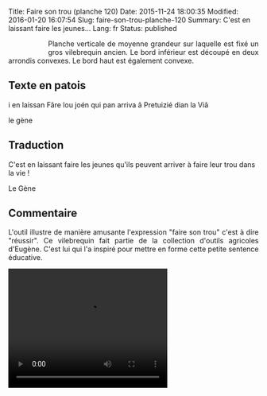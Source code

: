 Title: Faire son trou (planche 120)
Date: 2015-11-24 18:00:35
Modified: 2016-01-20 16:07:54
Slug: faire-son-trou-planche-120
Summary: C'est en laissant faire les jeunes...
Lang: fr
Status: published


<figure class="image-block" style="float: left;">
  <img alt="" src="{static}/images/planche_120_-2.png">
  <figcaption style="max-width: 165px"></figcaption>
</figure>

<p style="text-align:justify;">Planche verticale de moyenne grandeur sur laquelle est fixé un gros vilebrequin ancien. Le bord inférieur est découpé en deux arrondis convexes. Le bord haut est également convexe.</p>

## Texte en patois
i en laissan Fâre lou joén  qui pan arriva â Pretuizié dian la Viâ

le  gène

## Traduction
C'est en laissant faire les jeunes qu'ils peuvent arriver à faire leur trou dans la vie !

Le Gène

## Commentaire
<p style="text-align:justify;"> L'outil illustre de manière amusante l'expression "faire son trou" c'est à dire "réussir". Ce vilebrequin fait partie de la collection d'outils agricoles d'Eugène. C'est lui qui l'a inspiré pour mettre en forme cette petite sentence éducative.
</p>



<video width="320" height="240" controls>
  <source src="https://d1njpgd0ygatdn.cloudfront.net/video_120.mp4" type="video/mp4">
</video>
